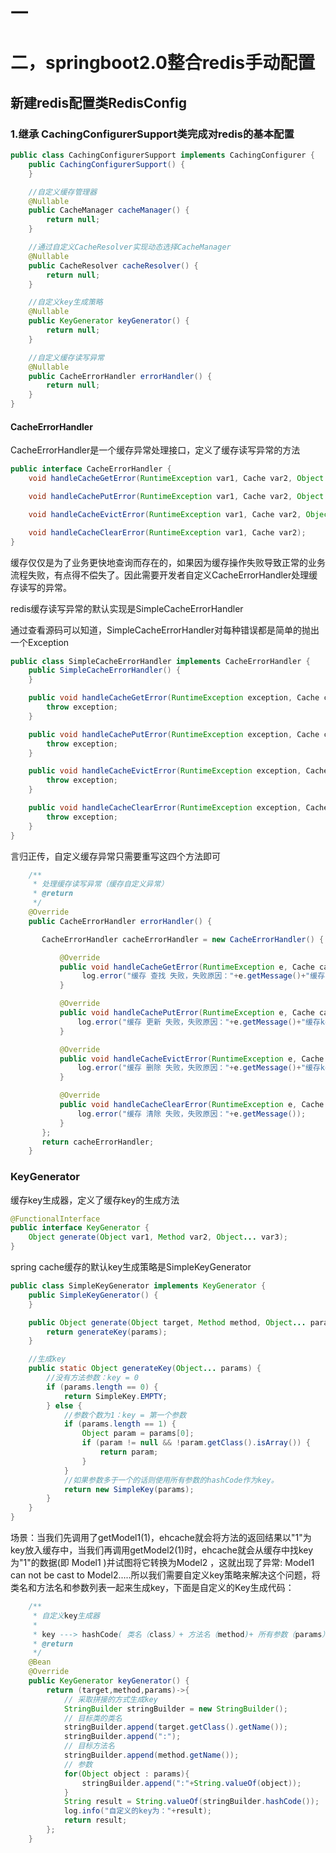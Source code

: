 # 一

# 二，springboot2.0整合redis手动配置

## 新建redis配置类RedisConfig

### 1.继承 CachingConfigurerSupport类完成对redis的基本配置
```java
public class CachingConfigurerSupport implements CachingConfigurer {
    public CachingConfigurerSupport() {
    }

    //自定义缓存管理器
    @Nullable
    public CacheManager cacheManager() {
        return null;
    }

    //通过自定义CacheResolver实现动态选择CacheManager
    @Nullable
    public CacheResolver cacheResolver() {
        return null;
    }

    //自定义key生成策略
    @Nullable
    public KeyGenerator keyGenerator() {
        return null;
    }

    //自定义缓存读写异常
    @Nullable
    public CacheErrorHandler errorHandler() {
        return null;
    }
}
```

#### CacheErrorHandler

CacheErrorHandler是一个缓存异常处理接口，定义了缓存读写异常的方法
```java
public interface CacheErrorHandler {
    void handleCacheGetError(RuntimeException var1, Cache var2, Object var3);

    void handleCachePutError(RuntimeException var1, Cache var2, Object var3, @Nullable Object var4);

    void handleCacheEvictError(RuntimeException var1, Cache var2, Object var3);

    void handleCacheClearError(RuntimeException var1, Cache var2);
}
```
缓存仅仅是为了业务更快地查询而存在的，如果因为缓存操作失败导致正常的业务流程失败，有点得不偿失了。因此需要开发者自定义CacheErrorHandler处理缓存读写的异常。

redis缓存读写异常的默认实现是SimpleCacheErrorHandler

通过查看源码可以知道，SimpleCacheErrorHandler对每种错误都是简单的抛出一个Exception
```java
public class SimpleCacheErrorHandler implements CacheErrorHandler {
    public SimpleCacheErrorHandler() {
    }

    public void handleCacheGetError(RuntimeException exception, Cache cache, Object key) {
        throw exception;
    }

    public void handleCachePutError(RuntimeException exception, Cache cache, Object key, @Nullable Object value) {
        throw exception;
    }

    public void handleCacheEvictError(RuntimeException exception, Cache cache, Object key) {
        throw exception;
    }

    public void handleCacheClearError(RuntimeException exception, Cache cache) {
        throw exception;
    }
}
```

言归正传，自定义缓存异常只需要重写这四个方法即可
```java
    /**
     * 处理缓存读写异常（缓存自定义异常）
     * @return
     */
    @Override
    public CacheErrorHandler errorHandler() {

       CacheErrorHandler cacheErrorHandler = new CacheErrorHandler() {

           @Override
           public void handleCacheGetError(RuntimeException e, Cache cache, Object key) {
                log.error("缓存 查找 失败，失败原因："+e.getMessage()+"缓存key："+key);
           }

           @Override
           public void handleCachePutError(RuntimeException e, Cache cache, Object key, Object o1) {
               log.error("缓存 更新 失败，失败原因："+e.getMessage()+"缓存key："+key);
           }

           @Override
           public void handleCacheEvictError(RuntimeException e, Cache cache, Object key) {
               log.error("缓存 删除 失败，失败原因："+e.getMessage()+"缓存key："+key);
           }

           @Override
           public void handleCacheClearError(RuntimeException e, Cache cache) {
               log.error("缓存 清除 失败，失败原因："+e.getMessage());
           }
       };
       return cacheErrorHandler;
    }
```

### KeyGenerator

缓存key生成器，定义了缓存key的生成方法
```java
@FunctionalInterface
public interface KeyGenerator {
    Object generate(Object var1, Method var2, Object... var3);
}
```
spring cache缓存的默认key生成策略是SimpleKeyGenerator

```java
public class SimpleKeyGenerator implements KeyGenerator {
    public SimpleKeyGenerator() {
    }

    public Object generate(Object target, Method method, Object... params) {
        return generateKey(params);
    }

    //生成key
    public static Object generateKey(Object... params) {
        //没有方法参数：key = 0
        if (params.length == 0) {
            return SimpleKey.EMPTY;
        } else {
            //参数个数为1：key = 第一个参数
            if (params.length == 1) {
                Object param = params[0];
                if (param != null && !param.getClass().isArray()) {
                    return param;
                }
            }
            //如果参数多于一个的话则使用所有参数的hashCode作为key。
            return new SimpleKey(params);
        }
    }
}
```
场景：当我们先调用了getModel1(1)，ehcache就会将方法的返回结果以"1"为key放入缓存中，当我们再调用getModel2(1)时，ehcache就会从缓存中找key为"1"的数据(即 Model1 )并试图将它转换为Model2 ，这就出现了异常:  Model1 can not be cast to Model2.....所以我们需要自定义key策略来解决这个问题，将类名和方法名和参数列表一起来生成key，下面是自定义的Key生成代码：
```java
    /**
     * 自定义key生成器
     *
     * key ---> hashCode( 类名（class）+ 方法名（method)+ 所有参数（params）)
     * @return
     */
    @Bean
    @Override
    public KeyGenerator keyGenerator() {
        return (target,method,params)->{
            // 采取拼接的方式生成key
            StringBuilder stringBuilder = new StringBuilder();
            // 目标类的类名
            stringBuilder.append(target.getClass().getName());
            stringBuilder.append(":");
            // 目标方法名
            stringBuilder.append(method.getName());
            // 参数
            for(Object object : params){
                stringBuilder.append(":"+String.valueOf(object));
            }
            String result = String.valueOf(stringBuilder.hashCode());
            log.info("自定义的key为："+result);
            return result;
        };
    }
```


